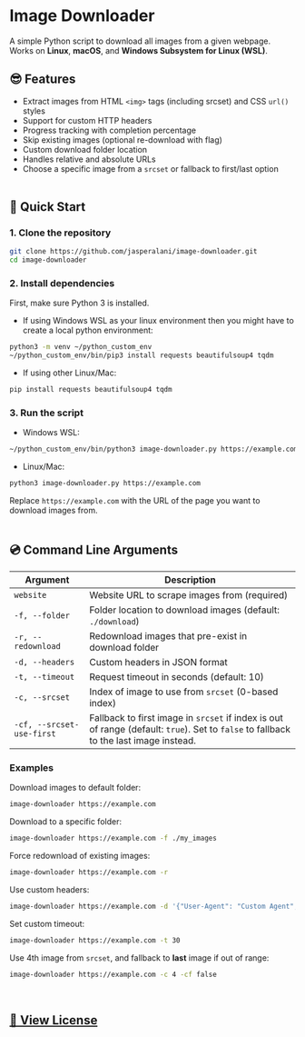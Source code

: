 # Image Downloader

A simple Python script to download all images from a given webpage.  
Works on **Linux**, **macOS**, and **Windows Subsystem for Linux (WSL)**.

## 😎 Features

- Extract images from HTML `<img>` tags (including srcset) and CSS `url()` styles
- Support for custom HTTP headers
- Progress tracking with completion percentage
- Skip existing images (optional re-download with flag)
- Custom download folder location
- Handles relative and absolute URLs
- Choose a specific image from a `srcset` or fallback to first/last option
<br/><br/>

## 🚀 Quick Start

### 1. Clone the repository

```bash
git clone https://github.com/jasperalani/image-downloader.git
cd image-downloader
```

### 2. Install dependencies

First, make sure Python 3 is installed.<br/>

- If using Windows WSL as your linux environment then you might have to create a local python environment:
```bash
python3 -m venv ~/python_custom_env
~/python_custom_env/bin/pip3 install requests beautifulsoup4 tqdm
```
- If using other Linux/Mac:
```bash
pip install requests beautifulsoup4 tqdm
```

### 3. Run the script

- Windows WSL:
```bash
~/python_custom_env/bin/python3 image-downloader.py https://example.com
```
- Linux/Mac:
```bash
python3 image-downloader.py https://example.com
```

Replace `https://example.com` with the URL of the page you want to download images from.
<br/><br/>

## 💿 Command Line Arguments

| Argument | Description |
|----------|-------------|
| `website` | Website URL to scrape images from (required) |
| `-f, --folder` | Folder location to download images (default: `./download`) |
| `-r, --redownload` | Redownload images that pre-exist in download folder |
| `-d, --headers` | Custom headers in JSON format |
| `-t, --timeout` | Request timeout in seconds (default: 10) |
| `-c, --srcset` | Index of image to use from `srcset` (0-based index) |
| `-cf, --srcset-use-first` | Fallback to first image in `srcset` if index is out of range (default: `true`). Set to `false` to fallback to the last image instead. |

### Examples

Download images to default folder:
```bash
image-downloader https://example.com
```

Download to a specific folder:
```bash
image-downloader https://example.com -f ./my_images
```

Force redownload of existing images:
```bash
image-downloader https://example.com -r
```

Use custom headers:
```bash
image-downloader https://example.com -d '{"User-Agent": "Custom Agent", "Referer": "https://example.com"}'
```

Set custom timeout:
```bash
image-downloader https://example.com -t 30
```

Use 4th image from `srcset`, and fallback to **last** image if out of range:
```bash
image-downloader https://example.com -c 4 -cf false
```
<br/>

## [📄 View License](https://github.com/jasperalani/image-downloader/blob/main/LICENSE)
